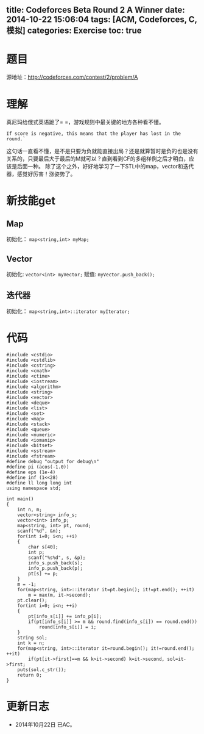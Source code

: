 title: Codeforces Beta Round 2 A Winner
date: 2014-10-22 15:06:04
tags: [ACM, Codeforces, C, 模拟]
categories: Exercise
toc: true
---
# 题目	
源地址：http://codeforces.com/contest/2/problem/A

# 理解
真尼玛给俄式英语跪了= =，游戏规则中最关键的地方各种看不懂。
```
If score is negative, this means that the player has lost in the round.`
```
这句话一直看不懂，是不是只要为负就能直接出局？还是就算暂时是负的也是没有关系的，只要最后大于最后的M就可以？直到看到CF的多组样例之后才明白，应该是后面一种。
除了这个之外，好好地学习了一下STL中的map，vector和迭代器，感觉好厉害！涨姿势了。

<!-- more -->

# 新技能get
## Map
初始化： `map<string,int> myMap;`
## Vector
初始化: `vector<int> myVector;`
赋值: `myVector.push_back();`
## 迭代器
初始化： `map<string,int>::iterator myIterator;`

# 代码
```
#include <cstdio>
#include <cstdlib>
#include <cstring>
#include <cmath>
#include <ctime>
#include <iostream>
#include <algorithm>
#include <string>
#include <vector>
#include <deque>
#include <list>
#include <set>
#include <map>
#include <stack>
#include <queue>
#include <numeric>
#include <iomanip>
#include <bitset>
#include <sstream>
#include <fstream>
#define debug "output for debug\n"
#define pi (acos(-1.0))
#define eps (1e-4)
#define inf (1<<28)
#define ll long long int
using namespace std;

int main()
{
    int n, m;
    vector<string> info_s;
    vector<int> info_p;
    map<string, int> pt, round;
    scanf("%d", &n);
    for(int i=0; i<n; ++i)
    {
        char s[40];
        int p;
        scanf("%s%d", s, &p);
        info_s.push_back(s);
        info_p.push_back(p);
        pt[s] += p;
    }
    m = -1;
    for(map<string, int>::iterator it=pt.begin(); it!=pt.end(); ++it)
        m = max(m, it->second);
    pt.clear();
    for(int i=0; i<n; ++i)
    {
        pt[info_s[i]] += info_p[i];
        if(pt[info_s[i]] >= m && round.find(info_s[i]) == round.end())
            round[info_s[i]] = i;
    }
    string sol;
    int k = n;
    for(map<string, int>::iterator it=round.begin(); it!=round.end(); ++it)
        if(pt[it->first]==m && k>it->second) k=it->second, sol=it->first;
    puts(sol.c_str());
    return 0;
}
```

# 更新日志
- 2014年10月22日 已AC。